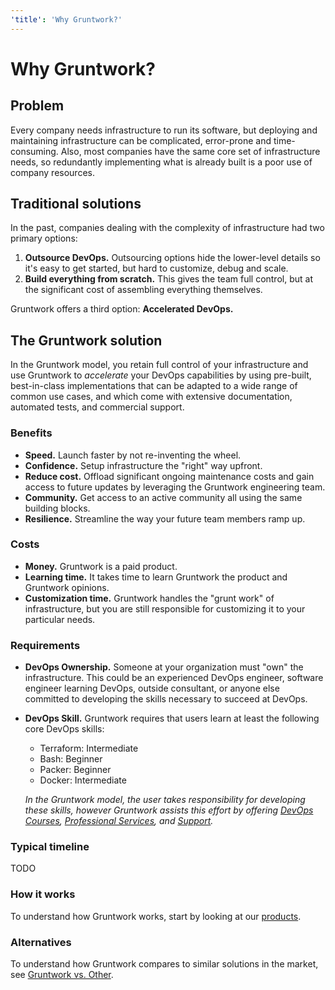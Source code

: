 ```yaml
---
'title': 'Why Gruntwork?'
---
```


# Why Gruntwork?

## Problem

Every company needs infrastructure to run its software, but deploying and maintaining infrastructure can be complicated, error-prone and time-consuming. Also, most companies have the same core set of infrastructure needs, so redundantly implementing what is already built is a poor use of company resources.


## Traditional solutions

In the past, companies dealing with the complexity of infrastructure had two primary options:

1. **Outsource DevOps.** Outsourcing options hide the lower-level details so it's easy to get started, but hard to customize, debug and scale.
1. **Build everything from scratch.** This gives the team full control, but at the significant cost of assembling everything themselves.

Gruntwork offers a third option: **Accelerated DevOps.**

## The Gruntwork solution

In the Gruntwork model, you retain full control of your infrastructure and use Gruntwork to _accelerate_ your DevOps capabilities by using pre-built, best-in-class implementations that can be adapted to a wide range of common use cases, and which come with extensive documentation, automated tests, and commercial support.

### Benefits

- **Speed.** Launch faster by not re-inventing the wheel.
- **Confidence.** Setup infrastructure the "right" way upfront.
- **Reduce cost.** Offload significant ongoing maintenance costs and gain access to future updates by leveraging the Gruntwork engineering team.
- **Community.** Get access to an active community all using the same building blocks.
- **Resilience.** Streamline the way your future team members ramp up.

### Costs

- **Money.** Gruntwork is a paid product.
- **Learning time.** It takes time to learn Gruntwork the product and Gruntwork opinions.
- **Customization time.** Gruntwork handles the "grunt work" of infrastructure, but you are still responsible for customizing it to your particular needs.

### Requirements

- **DevOps Ownership.** Someone at your organization must "own" the infrastructure. This could be an experienced DevOps engineer, software engineer learning DevOps, outside consultant, or anyone else committed to developing the skills necessary to succeed at DevOps.
- **DevOps Skill.** Gruntwork requires that users learn at least the following core DevOps skills:

  - Terraform: Intermediate
  - Bash: Beginner
  - Packer: Beginner
  - Docker: Intermediate

  _In the Gruntwork model, the user takes responsibility for developing these skills, however Gruntwork assists this effort by offering [DevOps Courses](/courses), [Professional Services](#), and [Support](#)._

### Typical timeline

TODO

### How it works

To understand how Gruntwork works, start by looking at our [products](products).

### Alternatives

To understand how Gruntwork compares to similar solutions in the market, see [Gruntwork vs. Other](gruntwork-vs-other).
